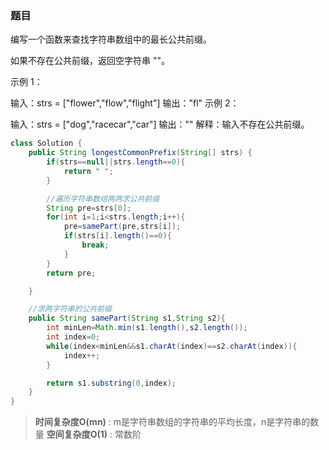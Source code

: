 ### 题目
编写一个函数来查找字符串数组中的最长公共前缀。

如果不存在公共前缀，返回空字符串 ""。

示例 1：

输入：strs = ["flower","flow","flight"]
输出："fl"
示例 2：

输入：strs = ["dog","racecar","car"]
输出：""
解释：输入不存在公共前缀。

```java
class Solution {
    public String longestCommonPrefix(String[] strs) {
        if(strs==null||strs.length==0){
            return " ";
        }

        //遍历字符串数组两两求公共前缀
        String pre=strs[0];
        for(int i=1;i<strs.length;i++){
            pre=samePart(pre,strs[i]);
            if(strs[i].length()==0){
                break;
            }
        }
        return pre;

    }

    //求两字符串的公共前缀
    public String samePart(String s1,String s2){
        int minLen=Math.min(s1.length(),s2.length());
        int index=0;
        while(index<minLen&&s1.charAt(index)==s2.charAt(index)){
            index++;
        }

        return s1.substring(0,index);
    }
}
```

>**时间复杂度O(mn)** : m是字符串数组的字符串的平均长度，n是字符串的数量
>**空间复杂度O(1)** : 常数阶